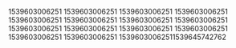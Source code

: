 1539603006251
1539603006251
1539603006251
1539603006251
1539603006251
1539603006251
1539603006251
1539603006251
1539603006251
1539603006251
1539603006251
1539603006251
1539603006251
1539603006251
15396030062511539645742762